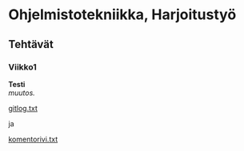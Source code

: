 # Ohjelmistotekniikka, Harjoitustyö
## Tehtävät
### Viikko1


<strong> Testi </strong> <br> <em> muutos. </em>



[gitlog.txt](https://github.com/JaakkoRE/ot-harjoitustyo/blob/master/laskarit/viikko1/gitlog.txt)

ja

[komentorivi.txt](https://github.com/JaakkoRE/ot-harjoitustyo/blob/master/laskarit/viikko1/komentorivi.txt)
